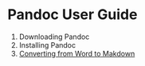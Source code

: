 # Pandoc User Guide

1. Downloading Pandoc
2. Installing Pandoc
3. [Converting from Word to Makdown](converting.md)
